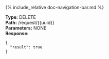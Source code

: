 {% include_relative doc-navigation-bar.md %}

**Type:** DELETE<br>
**Path:** /request/\{\{uuid\}\}<br>
**Parameters:** NONE<br>
**Response:**<br>

```shell
{
  "result": true
}
```
